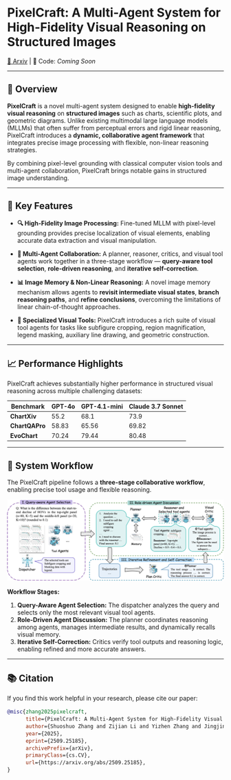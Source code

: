 # PixelCraft: A Multi-Agent System for High-Fidelity Visual Reasoning on Structured Images

[📄 Arxiv](https://arxiv.org/abs/2509.25185) | 🚧 Code: *Coming Soon*

---

## 📌 Overview

**PixelCraft** is a novel multi-agent system designed to enable **high-fidelity visual reasoning** on **structured images** such as charts, scientific plots, and geometric diagrams. Unlike existing multimodal large language models (MLLMs) that often suffer from perceptual errors and rigid linear reasoning, PixelCraft introduces a **dynamic, collaborative agent framework** that integrates precise image processing with flexible, non-linear reasoning strategies.

By combining pixel-level grounding with classical computer vision tools and multi-agent collaboration, PixelCraft brings notable gains in structured image understanding.

---

## 🚀 Key Features

* **🔍 High-Fidelity Image Processing:**
  Fine-tuned MLLM with pixel-level grounding provides precise localization of visual elements, enabling accurate data extraction and visual manipulation.

* **🧠 Multi-Agent Collaboration:**
  A planner, reasoner, critics, and visual tool agents work together in a three-stage workflow — **query-aware tool selection**, **role-driven reasoning**, and **iterative self-correction**.

* **📊 Image Memory & Non-Linear Reasoning:**
  A novel image memory mechanism allows agents to **revisit intermediate visual states**, **branch reasoning paths**, and **refine conclusions**, overcoming the limitations of linear chain-of-thought approaches.

* **🔧 Specialized Visual Tools:**
  PixelCraft introduces a rich suite of visual tool agents for tasks like subfigure cropping, region magnification, legend masking, auxiliary line drawing, and geometric construction.

---

## 📈 Performance Highlights

PixelCraft achieves substantially higher performance in structured visual reasoning across multiple challenging datasets:

| Benchmark      | GPT-4o | GPT-4.1-mini | Claude 3.7 Sonnet |
| -------------- | ------ | ------------ | ----------------- |
| **ChartXiv**   | 55.2   | 68.1         | 73.9              |
| **ChartQAPro** | 58.83  | 65.56        | 69.82            |
| **EvoChart**   | 70.24  | 79.44        | 80.48            |

---

## 🧪 System Workflow

The PixelCraft pipeline follows a **three-stage collaborative workflow**, enabling precise tool usage and flexible reasoning.

<p align="center">
  <img src="./assets/pipeline.jpg" width="700" alt="PixelCraft Pipeline" />
</p>

**Workflow Stages:**

1. **Query-Aware Agent Selection:** The dispatcher analyzes the query and selects only the most relevant visual tool agents.  
2. **Role-Driven Agent Discussion:** The planner coordinates reasoning among agents, manages intermediate results, and dynamically recalls visual memory.  
3. **Iterative Self-Correction:** Critics verify tool outputs and reasoning logic, enabling refined and more accurate answers.

---

## 📚 Citation

If you find this work helpful in your research, please cite our paper:

```bibtex
@misc{zhang2025pixelcraft,
      title={PixelCraft: A Multi-Agent System for High-Fidelity Visual Reasoning on Structured Images}, 
      author={Shuoshuo Zhang and Zijian Li and Yizhen Zhang and Jingjing Fu and Lei Song and Jiang Bian and Jun Zhang and Yujiu Yang and Rui Wang},
      year={2025},
      eprint={2509.25185},
      archivePrefix={arXiv},
      primaryClass={cs.CV},
      url={https://arxiv.org/abs/2509.25185}, 
}
```
